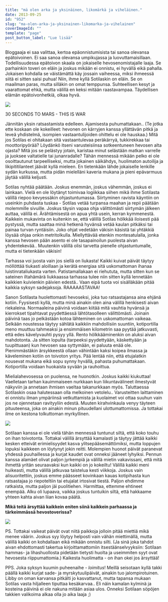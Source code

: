 ```yaml
---
title: "mä olen arka ja yksinäinen, likomärkä ja viheläinen."
date: 2013-09-25
id: "952"
slug: "ma-olen-arka-ja-yksinainen-likomarka-ja-vihelainen"
coverImageId: ""
template: "page"
post_button_label: "Lue lisää"
---
```


Bloggaaja ei saa valittaa, kertoa epäonnistumisista tai sanoa olevansa epätoivoinen. Ei saa sanoa olevansa umpikujassa ja luovuttamaisillaan. Todellisuudessa epätoivon skaala on jokaiselle hevosenomistajalle laaja. Se parhainkin toveri on eläin ja joskus mikään ei onnistu, ei hyvällä eikä pahalla. Jokaisen kohdalla se väistämättä käy jossain vaiheessa, miksi ihmeessä siitä ei sitten saisi puhua! Niin, ihme kyllä Sotilaskin on eläin. Se on maailman paras, mutta silläkin on omat temppunsa. Suhteellisen kesyt ja vaarattomat ehkä, mutta välillä en keksi mitään raastavampaa. Täydellisen elämän epätoivonhetkiä, olkaa hyvä.

[![](/images/solttu2.png)](http://1.bp.blogspot.com/-noCDvdBCNbA/UkMh1rBc6OI/AAAAAAAAG7k/UCsmdBYyKdE/s1600/solttu2.png)

30 SECONDS TO MARS - THIS IS WAR

Jännitän yksin ratsastamista edelleen. Ajamisesta puhumattakaan.. (Te jotka ette koskaan ole kokeilleet: hevonen on kärryjen kanssa yllättävän pitkä ja leveä yhdistelmä, isompien vastaantulijoiden ohittelu ei ole hauskaa.) Mitä jos Sotilas ei ohitakaan sitä vastaantulevaa peräkärryä, tukkirekkaa tai moottoripyörää? Löydänkö itseni varusteisiinsa sotkeentuneen hevosen alta ojasta? Mitä jos se pelästyy jotain, karistaa minut selästään matkan varrelle ja juoksee valtatielle tai junanradalle? Tähän mennessä mikään pelko ei ole osoittautunut tarpeelliseksi, mutta jokainen säikähdys, huolimaton autoilija ja likipititilanteet jäävät kyllä mieleen. En tietenkään lähde jokaiselle lenkille sydän kurkussa, mutta pidän mielelläni kaveria mukana ja pieni epävarmuus jäytää välillä keljusti.

Sotilas nyhtää päätään. Joskus enemmän, joskus vähemmän, joskus ei lainkaan. Vielä en ole löytänyt toimivaa logiikkaa siihen mikä ihme Sotilasta välillä riepoo kevyessäkin ohjastuntumassa. Siirtyminen ravista käyntiin on useinkin puhdasta tuskaa - Sotilas vetää turpansa maahan ja repii päätään molemmille sivuille. Joskus täysin vapaa ohja välittömästi siirtymän jälkeen auttaa, välillä ei. Ärähtämisestä on apua yhtä usein, kerran kymmenestä. Kaikkein mukavinta on kuitenkin se, että välillä Sotilas hölkkää iloisesti pää pystyssä, mutta saattaa minä hetkenä hyvänsä vetää kaulan pitkäksi tai painaa turvan ryntäisiin. Joko ohjat vedetään väkisin käsistä tai yhtäkkiä löysää ohjaa onkin metritolkulla. Miellyttävää etenkin montesatulalla, jonka kanssa hevosen pään asento ei ole tasapainoilun puolesta aivan yhdentekevää.. Muutenkin välillä olisi tarvetta pienelle ohjastuntumalle, mutta ei tietenkään väkisin!

Tarhassa voi juosta vain jos siellä on liukasta! Kaikki kuivat päivät täytyy möllöttää tiukasti aloillaan ja kerätä energiaa sitä uskomattoman ihanaa luistinrataliukasta varten. Patistamallakaan ei riehututa, mutta sitten kun se sateinen iltahämärä liukkaassa tarhassa tulee niin sitten kyllä lennetään kaikkien kuivienkin päivien edestä.. Vaan eipä tuota voi sisälläkään pitää kaikkia syksyn sadejaksoja. RAAAAASTAVAA!

Sanon Sotilasta huolettomasti hevoseksi, joka tuo ratsastajansa aina ehjänä kotiin. Fyysisesti kyllä, mutta minä ainakin olen aina välillä henkisesti aivan riekaleina. Normaaleina päivinä voidaan kiitää mitä vauhtia hyvänsä ja kierrokset tipahtavat pyydettäessä lähtötasolleen välittömästi. Joinain päivinä taas jo pelkästään kotoa lähteminen on uskomattoman vaikeaa. Selkään noustessa täytyy sählätä kaikkiin mahdollisiin suuntiin, kotiportilla meno muuttuu tahmeaksi ja ensimmäisen kilometrin saa pyytää jatkuvasti, että edes kävelyvauhti pysyy yllä. Rento hölkkääminenkin on aluksi aivan mahdotonta. Ja sitten lopulta (tarpeeksi pyydettyään, käskettyään ja tuupittuaan) kun hevosen saa syttymään, ei paluuta enää ole. Pienimmästäkin ärsykkeestä ollaan vähintään kaksi koipea ilmassa ja käveleminen kotiin on toivoton yritys. Pää lentää niin, että etujalatkin nousevat mukana eikä sopu synny hyvällä, pahasta puhumattakaan. Kotiportilla voidaan huokaista syvään ja rauhoittua.

Mielialahevosessa on puolensa, ne huonotkin. Joskus kaikki kiukuttaa! Vaelletaan tarhan kauimmaiseen nurkkaan kun liikuntavälineet ilmestyvät näkyviin ja annetaan ihmisen vaeltaa takanurkkaan myös. Taluttaessa Sotilaskin osaa halutessaan olla melkoinen vetolelu.. Varusteitten laittaminen ei onnistu ilman ympäriinsä vetkuttamista ja kuolaimet voi ottaa suuhun vain jos ne ojennetaan ravityyliin edestä. Muuten kirahvinkaula venyy täyteen pituuteensa, joka on ainakin minun pituudellani ulottumattomissa. Ja tottakai ilme on kestona tolkuttoman myrkyllinen.

[![](/images/solttu1.png)](http://3.bp.blogspot.com/-yPcH7Uyq1wk/UkMh2wqHKLI/AAAAAAAAG7s/F2kQ_UO_ko8/s1600/solttu1.png)

Sotilaan kanssa ei ole vielä tähän mennessä tuntunut siltä, että koko touhu on ihan toivotonta. Tottakai välillä ärsyttää kamalasti ja täytyy jättää kaikki kesken etteivät erimielisyydet kasva ylitsepääsemättömiksi, mutta loppujen lopuksi kaikkeen on löytynyt jokin reitti. Molempien huonot päivät paranevat yhdessä puuhaillessa ja kurjat kaudet ovat onneksi jääneet lyhyiksi. Pennun kanssa alamäet olivat paljon jyrkempiä ja välillä mietin vakavissani, että mitä ihmettä yritän seuraavaksi kun kaikki on jo kokeiltu! Välillä kaikki meni huikeasti, mutta välillä jatkuvaa taistelua kesti viikkoja. Joskus vain alisuoritettiin, joskus emme päässeet kovinkaan kauas kotipihasta kun ratsastajaa jo riepoteltiin tai etujalat irtosivat tiestä. Paljon ehdimme ratkaista, mutta paljon jäi puolitiehen. Harmittaa, ettemme ehtineet enempää. Alku oli lupaava, vaikka joskus tuntuikin siltä, että hakkaame yhteen kahta aivan liian kovaa päätä.

**Mikä teitä ärsyttää kaikkein eniten siinä kaikkein parhaassa ja tärkeimmässä hevostoverissa?**

[![](/images/ak.png)](http://4.bp.blogspot.com/-TgLhnhJ45P4/UkMmQiYugXI/AAAAAAAAG74/hrx-Zz0dM40/s1600/ak.png)

PS. Tottakai vaikeat päivät ovat niitä paikkoja jolloin pitää miettiä mikä menee väärin. Joskus syy löytyy helposti vain vähän miettimällä, mutta välillä kaikki on kohdallaan eikä mikään onnistu silti. (Ja sinä joka tahdot aivan ehdottomasti takertua kirjoittamattomiin itsestäänselvyyksiin: Sotilaan hammas- ja lihashuollosta pidetään tietysti huolta ja useimmiten syyt ovat hevosesta riippumattomia.) Kaikesta huolimatta - on ihan okei jos ärsyttää!

PPS. Joka syksyn kuumin puheenaihe - _loimitus_! Meillä seisotaan kyllä takki päällä kaikki kurjat sade- ja myrskytuulipäivät, ainakin tuo jalompirotuinen. Libby on oman karvansa pitkälti jo kasvattanut, mutta tapansa mukaan Sotilas vasta hiljalleen tiputtaa kesäkarvaa.. Eli näin kamalan kylminä ja kosteina päivinä ei ole nakuna mitään asiaa ulos. Onneksi Sotilaan söpöjen takkien valikoima alkaa olla jo aika laaja ;)
